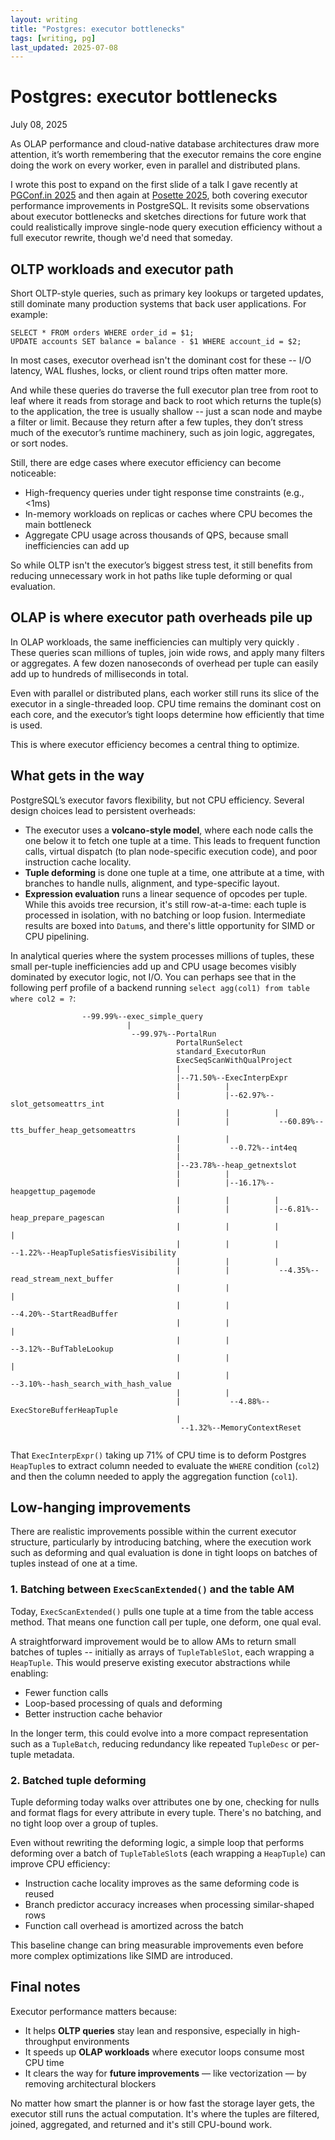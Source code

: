```yaml
---
layout: writing
title: "Postgres: executor bottlenecks"
tags: [writing, pg]
last_updated: 2025-07-08
---
```

# Postgres: executor bottlenecks

July 08, 2025

As OLAP performance and cloud-native database architectures draw more
attention, it’s worth remembering that the executor remains the core engine
doing the work on every worker, even in parallel and distributed plans.

I wrote this post to expand on the first slide of a talk I gave recently at
[PGConf.in 2025](https://pgconf.in/conferences/pgconfin2025/program/proposals/912)
and then again at
[Posette 2025](https://posetteconf.com/2025/talks/hacking-postgres-executor-for-performance/),
both covering executor performance improvements in PostgreSQL. It revisits some
observations about executor bottlenecks and sketches directions for future work
that could realistically improve single-node query execution efficiency without a
full executor rewrite, though we'd need that someday.

## OLTP workloads and executor path

Short OLTP-style queries, such as primary key lookups or targeted updates,
still dominate many production systems that back user applications. For example:

```
SELECT * FROM orders WHERE order_id = $1;
UPDATE accounts SET balance = balance - $1 WHERE account_id = $2;
```

In most cases, executor overhead isn't the dominant cost for these -- I/O
latency, WAL flushes, locks, or client round trips often matter more.

And while these queries do traverse the full executor plan tree from root to
leaf where it reads from storage and back to root which returns the tuple(s) to the
application, the tree is usually shallow -- just a scan node and maybe a filter or
limit. Because they return after a few tuples, they don’t stress much of the
executor’s runtime machinery, such as join logic, aggregates, or sort nodes.

Still, there are edge cases where executor efficiency can become noticeable:

- High-frequency queries under tight response time constraints (e.g., <1ms)  
- In-memory workloads on replicas or caches where CPU becomes the main bottleneck  
- Aggregate CPU usage across thousands of QPS, because small inefficiencies can add up

So while OLTP isn't the executor’s biggest stress test, it still benefits from
reducing unnecessary work in hot paths like tuple deforming or qual evaluation.

## OLAP is where executor path overheads pile up

In OLAP workloads, the same inefficiencies can multiply very quickly .
These queries scan millions of tuples, join wide rows, and apply many filters or
aggregates. A few dozen nanoseconds of overhead per tuple can easily add up to
hundreds of milliseconds in total.

Even with parallel or distributed plans, each worker still runs its slice of the
executor in a single-threaded loop. CPU time remains the dominant cost on each
core, and the executor’s tight loops determine how efficiently that time is used.

This is where executor efficiency becomes a central thing to optimize.

## What gets in the way

PostgreSQL’s executor favors flexibility, but not CPU efficiency. Several design
choices lead to persistent overheads:

- The executor uses a **volcano-style model**, where each node calls the one
  below it to fetch one tuple at a time. This leads to frequent function calls,
  virtual dispatch (to plan node-specific execution code), and poor instruction
  cache locality.  
- **Tuple deforming** is done one tuple at a time, one attribute at a time, with
  branches to handle nulls, alignment, and type-specific layout.  
- **Expression evaluation** runs a linear sequence of opcodes per tuple. While
  this avoids tree recursion, it's still row-at-a-time: each tuple is processed
  in isolation, with no batching or loop fusion. Intermediate results are boxed
  into `Datum`s, and there's little opportunity for SIMD or CPU pipelining.  

In analytical queries where the system processes millions of tuples, these small
per-tuple inefficiencies add up and CPU usage becomes visibly dominated by
executor logic, not I/O.  You can perhaps see that in the following perf profile
of a backend running `select agg(col1) from table where col2 = ?`:

```
                --99.99%--exec_simple_query
                          |          
                           --99.97%--PortalRun
                                     PortalRunSelect
                                     standard_ExecutorRun
                                     ExecSeqScanWithQualProject
                                     |          
                                     |--71.50%--ExecInterpExpr
                                     |          |          
                                     |          |--62.97%--slot_getsomeattrs_int
                                     |          |          |          
                                     |          |           --60.89%--tts_buffer_heap_getsomeattrs
                                     |          |          
                                     |           --0.72%--int4eq
                                     |          
                                     |--23.78%--heap_getnextslot
                                     |          |          
                                     |          |--16.17%--heapgettup_pagemode
                                     |          |          |          
                                     |          |          |--6.81%--heap_prepare_pagescan
                                     |          |          |          |          
                                     |          |          |           --1.22%--HeapTupleSatisfiesVisibility
                                     |          |          |          
                                     |          |           --4.35%--read_stream_next_buffer
                                     |          |                     |          
                                     |          |                      --4.20%--StartReadBuffer
                                     |          |                                |          
                                     |          |                                 --3.12%--BufTableLookup
                                     |          |                                           |          
                                     |          |                                            --3.10%--hash_search_with_hash_value
                                     |          |          
                                     |           --4.88%--ExecStoreBufferHeapTuple
                                     |          
                                      --1.32%--MemoryContextReset
 
```

That `ExecInterpExpr()` taking up 71% of CPU time is to deform Postgres `HeapTuple`s to extract column needed
to evaluate the `WHERE` condition (`col2`) and then the column needed to apply the aggregation function (`col1`).

## Low-hanging improvements

There are realistic improvements possible within the current executor structure,
particularly by introducing batching, where the execution work such as deforming
and qual evaluation is done in tight loops on batches of tuples instead of one at a time.

### 1. Batching between `ExecScanExtended()` and the table AM

Today, `ExecScanExtended()` pulls one tuple at a time from the table access
method. That means one function call per tuple, one deform, one qual eval.

A straightforward improvement would be to allow AMs to return small batches of
tuples -- initially as arrays of `TupleTableSlot`, each wrapping a `HeapTuple`.
This would preserve existing executor abstractions while enabling:

- Fewer function calls  
- Loop-based processing of quals and deforming  
- Better instruction cache behavior

In the longer term, this could evolve into a more compact representation such as
a `TupleBatch`, reducing redundancy like repeated `TupleDesc` or per-tuple metadata.

### 2. Batched tuple deforming

Tuple deforming today walks over attributes one by one, checking for nulls and
format flags for every attribute in every tuple. There's no batching, and no
tight loop over a group of tuples.

Even without rewriting the deforming logic, a simple loop that performs
deforming over a batch of `TupleTableSlot`s (each wrapping a `HeapTuple`) can
improve CPU efficiency:

- Instruction cache locality improves as the same deforming code is reused  
- Branch predictor accuracy increases when processing similar-shaped rows  
- Function call overhead is amortized across the batch

This baseline change can bring measurable improvements even before more complex
optimizations like SIMD are introduced.

## Final notes

Executor performance matters because:

- It helps **OLTP queries** stay lean and responsive, especially in
  high-throughput environments  
- It speeds up **OLAP workloads** where executor loops consume most CPU time  
- It clears the way for **future improvements** — like vectorization — by
  removing architectural blockers  

No matter how smart the planner is or how fast the storage layer gets, the executor
still runs the actual computation. It's where the tuples are filtered, joined,
aggregated, and returned and it's still CPU-bound work.
